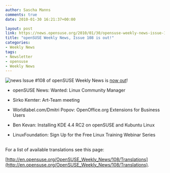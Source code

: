```yaml
---
author: Sascha Manns
comments: true
date: 2010-01-30 16:21:37+00:00

layout: post
link: https://news.opensuse.org/2010/01/30/opensuse-weekly-news-issue-108-is-out/
title: "openSUSE Weekly News, Issue 108 is out!"
categories:
- Weekly News
tags:
- Newsletter
- opensuse
- Weekly News
---
```

![news](http://static.opensuse.org/images/knewsticker.png) Issue #108 of openSUSE Weekly News is [now out](http://en.opensuse.org/OpenSUSE_Weekly_News/108)!



	
  * openSUSE News: Wanted: Linux Community  Manager

	
  * Sirko Kemter: Art-Team meeting

	
  * Worldlabel.com/Dmitri Popov:  OpenOffice.org Extensions for Business Users

	
  * Ben Kevan: Installing KDE 4.4 RC2 on  openSUSE and Kubuntu Linux

	
  * LinuxFoundation:  Sign Up for the Free  Linux Training Webinar Series





## 






For a list of available translations see this page:

[http://en.opensuse.org/OpenSUSE_Weekly_News/108/Translations](http://en.opensuse.org/OpenSUSE_Weekly_News/108/Translations).		
